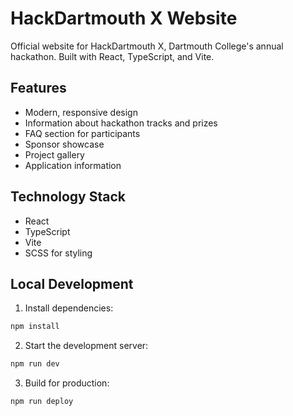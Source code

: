 # HackDartmouth X Website

Official website for HackDartmouth X, Dartmouth College's annual hackathon. Built with React, TypeScript, and Vite.

## Features

- Modern, responsive design
- Information about hackathon tracks and prizes
- FAQ section for participants
- Sponsor showcase
- Project gallery
- Application information

## Technology Stack

- React 
- TypeScript
- Vite
- SCSS for styling

## Local Development

1. Install dependencies:
```bash
npm install
```

2. Start the development server:
```bash
npm run dev
```

3. Build for production:
```bash
npm run deploy
```
